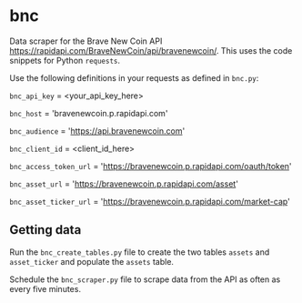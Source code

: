 # bnc
Data scraper for the Brave New Coin API https://rapidapi.com/BraveNewCoin/api/bravenewcoin/. This uses the code snippets for Python `requests`.

Use the following definitions in your requests as defined in `bnc.py`:

`bnc_api_key` = <your_api_key_here>

`bnc_host` = 'bravenewcoin.p.rapidapi.com'

`bnc_audience` = 'https://api.bravenewcoin.com'

`bnc_client_id` = <client_id_here>

`bnc_access_token_url` = 'https://bravenewcoin.p.rapidapi.com/oauth/token'

`bnc_asset_url` = 'https://bravenewcoin.p.rapidapi.com/asset'

`bnc_asset_ticker_url` = 'https://bravenewcoin.p.rapidapi.com/market-cap'

## Getting data
Run the `bnc_create_tables.py` file to create the two tables `assets` and `asset_ticker` and populate the `assets` table.

Schedule the `bnc_scraper.py` file to scrape data from the API as often as every five minutes.
